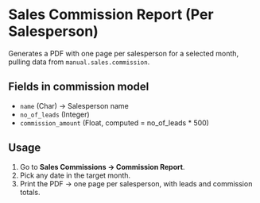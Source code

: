 # Sales Commission Report (Per Salesperson)

Generates a PDF with one page per salesperson for a selected month, pulling data from `manual.sales.commission`.

## Fields in commission model
- `name` (Char) → Salesperson name
- `no_of_leads` (Integer)
- `commission_amount` (Float, computed = no_of_leads * 500)

## Usage
1. Go to **Sales Commissions → Commission Report**.
2. Pick any date in the target month.
3. Print the PDF → one page per salesperson, with leads and commission totals.
